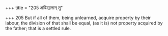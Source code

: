 +++
title = "205 अविद्यानान् तु"

+++
205	But if all of them, being unlearned, acquire property by their labour, the division of that shall be equal, (as it is) not property acquired by the father; that is a settled rule.